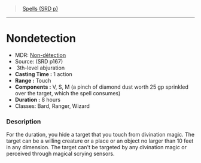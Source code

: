 ﻿---
!SpellVO
Level: 3
Type: abjuration
CastingTime: 1 action
Range: Touch
Components: V, S, M (a pinch of diamond dust worth 25 gp sprinkled over the target, which the spell consumes)
Duration: 8 hours
Classes: Bard, Ranger, Wizard
Id: spells_vo.md#nondetection
ParentLink: spells_vo.md#spells-srd-p
Name: Nondetection
ParentName: Spells (SRD p)
NameLevel: 1
AltName: '[Non-détection](hd_spells_non_detection.md)'
Source: (SRD p167)
Attributes: {}
---
> [Spells (SRD p)](srd_spells.md)

---

# Nondetection

- MDR: [Non-détection](hd_spells_non_detection.md)
- Source: (SRD p167)
-  3th-level abjuration
- **Casting Time :** 1 action
- **Range :** Touch
- **Components :** V, S, M (a pinch of diamond dust worth 25 gp sprinkled over the target, which the spell consumes)
- **Duration :** 8 hours
- Classes: Bard, Ranger, Wizard

### Description

For the duration, you hide a target that you touch from divination magic. The target can be a willing creature or a place or an object no larger than 10 feet in any dimension. The target can't be targeted by any divination magic or perceived through magical scrying sensors.

